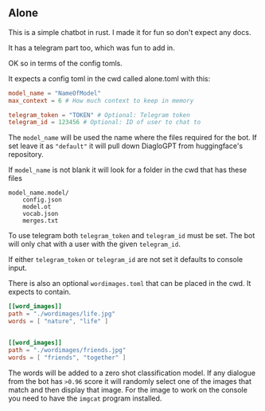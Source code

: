 Alone
---


This is a simple chatbot in rust. I made it for fun so don't expect any
docs.

It has a telegram part too, which was fun to add in.

OK so in terms of the config tomls.

It expects a config toml in the cwd called alone.toml with this:

```toml
model_name = "NameOfModel"
max_context = 6 # How much context to keep in memory

telegram_token = "TOKEN" # Optional: Telegram token
telegram_id = 123456 # Optional: ID of user to chat to
```

The `model_name` will be used the name where the files required
for the bot. If set leave it as ``"default"`` it will pull down
DiagloGPT from huggingface's repository.

If `model_name` is not blank it will look for a folder in
the cwd that has these files

```
model_name.model/
    config.json
    model.ot
    vocab.json
    merges.txt
```

To use telegram both `telegram_token` and `telegram_id` must be set.
The bot will only chat with a user with the given `telegram_id`.

If either `telegram_token` or `telegram_id` are not set it defaults to console input.

There is also an optional `wordimages.toml` that can be placed in
the cwd.  It expects to contain.


```toml
[[word_images]]
path = "./wordimages/life.jpg"
words = [ "nature", "life" ]


[[word_images]]
path = "./wordimages/friends.jpg"
words = [ "friends", "together" ]
```

The words will be added to a zero shot classification model. If any
dialogue from the bot has `>0.96` score it will randomly select one
of the images that match and then display that image. For the image
to work on the console you need to have the `imgcat` program
installed.
